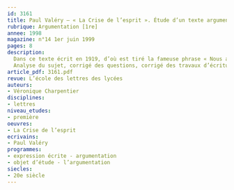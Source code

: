 ```yaml
---
id: 3161
title: Paul Valéry – « La Crise de l’esprit ». Étude d’un texte argumentatif 
rubrique: Argumentation [1re]
annee: 1998
magazine: n°14 1er juin 1999
pages: 8
description: 
  Dans ce texte écrit en 1919, d’où est tiré la fameuse phrase « Nous autres, civilisations, nous savons maintenant que nous sommes mortelles », Paul Valéry exprime le profond désarroi qui a résulté de la Première Guerre mondiale – notre civilisation a pris conscience de sa fragilité.
  Analyse du sujet, corrigé des questions, corrigé des travaux d’écriture.
article_pdf: 3161.pdf
revue: L’école des lettres des lycées
auteurs:
- Véronique Charpentier
disciplines:
- lettres
niveau_etudes:
- première
oeuvres:
- La Crise de l’esprit
ecrivains:
- Paul Valéry
programmes:
- expression écrite - argumentation
- objet d’étude - l’argumentation
siecles:
- 20e siècle
---
```

